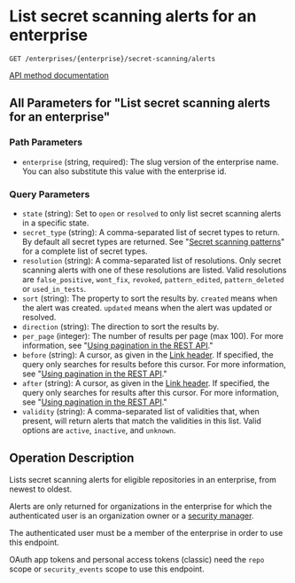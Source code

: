 # List secret scanning alerts for an enterprise

`GET /enterprises/{enterprise}/secret-scanning/alerts`

[API method documentation](https://docs.github.com/rest/secret-scanning/secret-scanning#list-secret-scanning-alerts-for-an-enterprise)

## All Parameters for "List secret scanning alerts for an enterprise"

### Path Parameters

- `enterprise` (string, required): The slug version of the enterprise name. You can also substitute this value with the enterprise id.
### Query Parameters

- `state` (string): Set to `open` or `resolved` to only list secret scanning alerts in a specific state.
- `secret_type` (string): A comma-separated list of secret types to return. By default all secret types are returned.
See "[Secret scanning patterns](https://docs.github.com/code-security/secret-scanning/secret-scanning-patterns#supported-secrets-for-advanced-security)"
for a complete list of secret types.
- `resolution` (string): A comma-separated list of resolutions. Only secret scanning alerts with one of these resolutions are listed. Valid resolutions are `false_positive`, `wont_fix`, `revoked`, `pattern_edited`, `pattern_deleted` or `used_in_tests`.
- `sort` (string): The property to sort the results by. `created` means when the alert was created. `updated` means when the alert was updated or resolved.
- `direction` (string): The direction to sort the results by.
- `per_page` (integer): The number of results per page (max 100). For more information, see "[Using pagination in the REST API](https://docs.github.com/rest/using-the-rest-api/using-pagination-in-the-rest-api)."
- `before` (string): A cursor, as given in the [Link header](https://docs.github.com/rest/guides/using-pagination-in-the-rest-api#using-link-headers). If specified, the query only searches for results before this cursor. For more information, see "[Using pagination in the REST API](https://docs.github.com/rest/using-the-rest-api/using-pagination-in-the-rest-api)."
- `after` (string): A cursor, as given in the [Link header](https://docs.github.com/rest/guides/using-pagination-in-the-rest-api#using-link-headers). If specified, the query only searches for results after this cursor. For more information, see "[Using pagination in the REST API](https://docs.github.com/rest/using-the-rest-api/using-pagination-in-the-rest-api)."
- `validity` (string): A comma-separated list of validities that, when present, will return alerts that match the validities in this list. Valid options are `active`, `inactive`, and `unknown`.

## Operation Description

Lists secret scanning alerts for eligible repositories in an enterprise, from newest to oldest.

Alerts are only returned for organizations in the enterprise for which the authenticated user is an organization owner or a [security manager](https://docs.github.com/organizations/managing-peoples-access-to-your-organization-with-roles/managing-security-managers-in-your-organization).

The authenticated user must be a member of the enterprise in order to use this endpoint.

OAuth app tokens and personal access tokens (classic) need the `repo` scope or `security_events` scope to use this endpoint.
